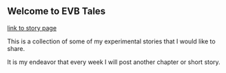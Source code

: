 ## Welcome to EVB Tales

[link to story page](Stories.md)

This is a collection of some of my experimental stories that I would like to share.

It is my endeavor that every week I will post another chapter or short story.
